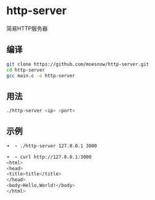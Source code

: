 # http-server

简易HTTP服务器

## 编译

```bash
git clone https://github.com/moesnow/http-server.git
cd http-server
gcc main.c -o http-server
```

## 用法

```bash
./http-server <ip> <port>
```

## 示例

```bash
➜  ~ ./http-server 127.0.0.1 3000                               
```

```bash
➜  ~ curl http://127.0.0.1:3000                               
<html>
<head>
<title>title</title>
</head>
<body>Hello,World!</body>
</html>
```

